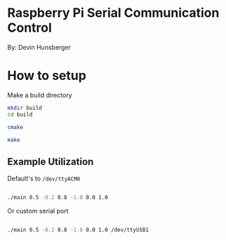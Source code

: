 # Raspberry Pi Serial Communication Control
By: Devin Hunsberger

# How to setup

Make a build directory

```bash
mkdir build
cd build
```

```bash
cmake
```

```bash
make
```



## Example Utilization

Default's to `/dev/ttyACM0`

```bash

./main 0.5 -0.2 0.8 -1.0 0.0 1.0

```

Or custom serial port

```bash

./main 0.5 -0.2 0.8 -1.0 0.0 1.0 /dev/ttyUSB1

```